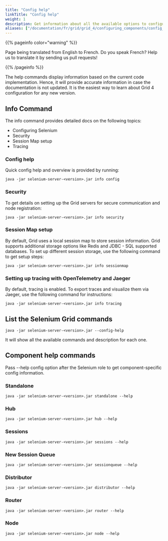 ```yaml
---
title: "Config help"
linkTitle: "Config help"
weight: 1
description: Get information about all the available options to configure Grid.
aliases: ["/documentation/fr/grid/grid_4/configuring_components/config_help/"]
---
```


{{% pageinfo color="warning" %}}
<p class="lead">
   <i class="fas fa-language display-4"></i> 
   Page being translated from 
   English to French. Do you speak French? Help us to translate
   it by sending us pull requests!
</p>
{{% /pageinfo %}}

The help commands display information based on the current code implementation.
Hence, it will provide accurate information in case the documentation is not updated. 
It is the easiest way to learn about Grid 4 configuration for any new version.

## Info Command

The info command provides detailed docs on the following topics:
* Configuring Selenium
* Security
* Session Map setup
* Tracing

### Config help 

Quick config help and overview is provided by running:

```shell
java -jar selenium-server-<version>.jar info config
```

### Security

To get details on setting up the Grid servers for secure communication and node registration:

```shell
java -jar selenium-server-<version>.jar info security
```

### Session Map setup

By default, Grid uses a local session map to store session information. 
Grid supports additional storage options like Redis and JDBC - SQL supported databases. 
To set up different session storage, use the following command to get setup steps:

```shell
java -jar selenium-server-<version>.jar info sessionmap
```

### Setting up tracing with OpenTelemetry and Jaeger

By default, tracing is enabled. To export traces and visualize them via Jaeger, use the following command for instructions:

```shell
java -jar selenium-server-<version>.jar info tracing
```

## List the Selenium Grid commands  
 

```shell
java -jar selenium-server-<version>.jar --config-help
```

It will show all the available commands and description for each one.

## Component help commands

Pass --help config option after the Selenium role to get component-specific config information.

### Standalone 

```shell
java -jar selenium-server-<version>.jar standalone --help
```
### Hub 

```shell
java -jar selenium-server-<version>.jar hub --help
```

### Sessions 

```shell
java -jar selenium-server-<version>.jar sessions --help
```

### New Session Queue

```shell
java -jar selenium-server-<version>.jar sessionqueue --help
```

### Distributor 

```shell
java -jar selenium-server-<version>.jar distributor --help
```

### Router 

```shell
java -jar selenium-server-<version>.jar router --help
```

### Node 

```shell
java -jar selenium-server-<version>.jar node --help
```



